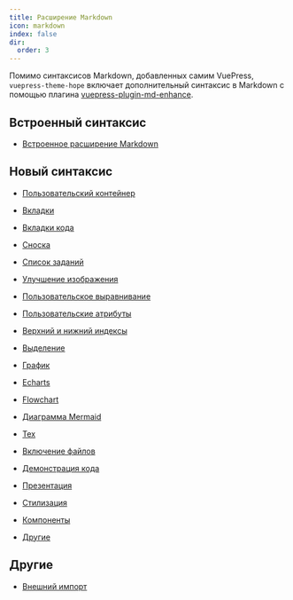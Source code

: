 ```yaml
---
title: Расширение Markdown
icon: markdown
index: false
dir:
  order: 3
---
```


Помимо синтаксисов Markdown, добавленных самим VuePress, `vuepress-theme-hope` включает дополнительный синтаксис в Markdown с помощью плагина [vuepress-plugin-md-enhance][md-enhance].

<!-- more -->

## Встроенный синтаксис

- [Встроенное расширение Markdown](../../cookbook/vuepress/markdown.md)

## Новый синтаксис

- [Пользовательский контейнер](container.md)

- [Вкладки](tabs.md)

- [Вкладки кода](code-tabs.md)

- [Сноска](footnote.md)

- [Список заданий](tasklist.md)

- [Улучшение изображения](image.md)

- [Пользовательское выравнивание](align.md)

- [Пользовательские атрибуты](attrs.md)

- [Верхний и нижний индексы](sup-sub.md)

- [Выделение](mark.md)

- [График](chart.md)

- [Echarts](echarts.md)

- [Flowchart](flowchart.md)

- [Диаграмма Mermaid](mermaid.md)

- [Tex](tex.md)

- [Включение файлов](include.md)

- [Демонстрация кода](demo.md)

- [Презентация](presentation.md)

- [Стилизация](stylize.md)

- [Компоненты](components.md)

- [Другие](others.md)

## Другие

- [Внешний импорт](external.md)

[md-enhance]: https://vuepress-theme-hope.github.io/v2/md-enhance/
